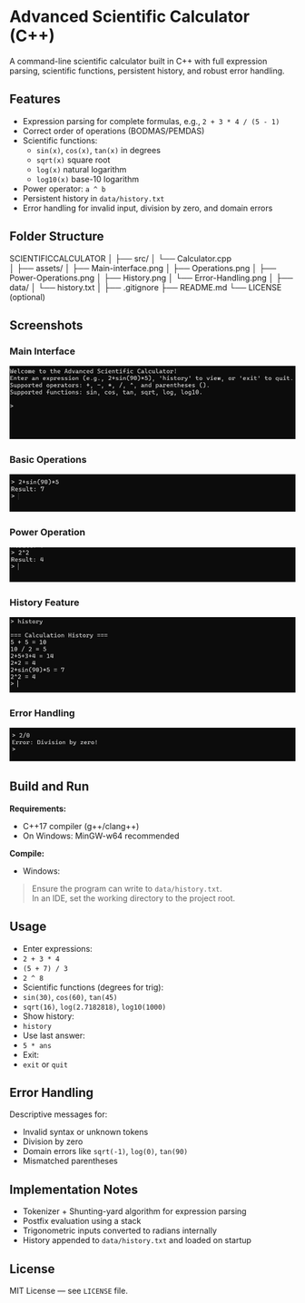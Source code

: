 # Advanced Scientific Calculator (C++)

A command-line scientific calculator built in C++ with full expression parsing, scientific functions, persistent history, and robust error handling.

## Features
- Expression parsing for complete formulas, e.g., `2 + 3 * 4 / (5 - 1)`
- Correct order of operations (BODMAS/PEMDAS)
- Scientific functions:
  - `sin(x)`, `cos(x)`, `tan(x)` in degrees
  - `sqrt(x)` square root
  - `log(x)` natural logarithm
  - `log10(x)` base-10 logarithm
- Power operator: `a ^ b`
- Persistent history in `data/history.txt`
- Error handling for invalid input, division by zero, and domain errors

## Folder Structure

SCIENTIFICCALCULATOR
│
├── src/
│   └── Calculator.cpp        
│
├── assets/
│   ├── Main-interface.png
│   ├── Operations.png
│   ├── Power-Operations.png
│   ├── History.png
│   └── Error-Handling.png
│
├── data/
│   └── history.txt
│
├── .gitignore
├── README.md
└── LICENSE  (optional)



## Screenshots

### Main Interface
![Main Interface](assets/Main-interface.png)

### Basic Operations
![Operations](assets/Operations.png)

### Power Operation
![Power Operations](assets/Power-Operations.png)

### History Feature
![History](assets/HIstory.png)

### Error Handling
![Error Handling](assets/Error-Handling.png)

## Build and Run

**Requirements:**
- C++17 compiler (g++/clang++)
- On Windows: MinGW-w64 recommended

**Compile:**
- Windows:



> Ensure the program can write to `data/history.txt`.  
> In an IDE, set the working directory to the project root.

## Usage
- Enter expressions:
- `2 + 3 * 4`
- `(5 + 7) / 3`
- `2 ^ 8`
- Scientific functions (degrees for trig):
- `sin(30)`, `cos(60)`, `tan(45)`
- `sqrt(16)`, `log(2.7182818)`, `log10(1000)`
- Show history:
- `history`
- Use last answer:
- `5 * ans`
- Exit:
- `exit` or `quit`

## Error Handling
Descriptive messages for:
- Invalid syntax or unknown tokens
- Division by zero
- Domain errors like `sqrt(-1)`, `log(0)`, `tan(90)`
- Mismatched parentheses

## Implementation Notes
- Tokenizer + Shunting-yard algorithm for expression parsing
- Postfix evaluation using a stack
- Trigonometric inputs converted to radians internally
- History appended to `data/history.txt` and loaded on startup

## License
MIT License — see `LICENSE` file.
